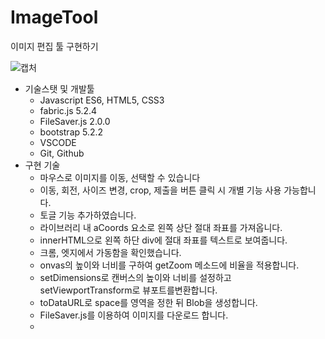# ImageTool

이미지 편집 툴 구현하기

![캡처](https://user-images.githubusercontent.com/100124429/204134926-10193dc4-7f8b-4b7c-8399-dc082ffda686.PNG)

- 기술스탯 및 개발툴
    - Javascript ES6, HTML5, CSS3
    - fabric.js 5.2.4
    - FileSaver.js 2.0.0
    - bootstrap 5.2.2
    - VSCODE
    - Git, Github
- 구현 기술
    - 마우스로 이미지를 이동, 선택할 수 있습니다 
    - 이동, 회전, 사이즈 변경, crop, 제출을 버튼 클릭 시 개별 기능 사용 가능합니다.
    - 토글 기능 추가하였습니다.
    - 라이브러리 내 aCoords 요소로 왼쪽 상단 절대 좌표를 가져옵니다.
    - innerHTML으로 왼쪽 하단 div에 절대 좌표를 텍스트로 보여줍니다.
    - 크롬, 엣지에서 가동함을 확인했습니다.
    - onvas의 높이와 너비를 구하여 getZoom 메소드에 비율을 적용합니다.
    - setDimensions로 캔버스의 높이와 너비를 설정하고 setViewportTransform로 뷰포트를변환합니다.
    - toDataURL로 space를 영역을 정한 뒤 Blob을 생성합니다.
    - FileSaver.js를 이용하여 이미지를 다운로드 합니다.
    -
